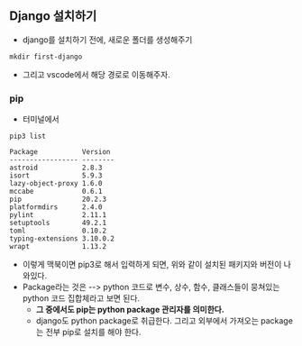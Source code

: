 ## Django 설치하기
- django를 설치하기 전에, 새로운 폴더를 생성해주기

```terminal
mkdir first-django
```

- 그리고 vscode에서 해당 경로로 이동해주자.


### pip
- 터미널에서 
```terminal
pip3 list

Package           Version
----------------- --------
astroid           2.8.3
isort             5.9.3
lazy-object-proxy 1.6.0
mccabe            0.6.1
pip               20.2.3
platformdirs      2.4.0
pylint            2.11.1
setuptools        49.2.1
toml              0.10.2
typing-extensions 3.10.0.2
wrapt             1.13.2
```

- 이렇게 맥북이면 pip3로 해서 입력하게 되면, 위와 같이 설치된 패키지와 버전이 나와있다. 
- Package라는 것은 --> python 코드로 변수, 상수, 함수, 클래스들이 뭉쳐있는 python 코드 집합체라고 보면 된다.
  - **그 중에서도 pip는 python package 관리자를 의미한다.** 
  - django도 python package로 취급한다. 그리고 외부에서 가져오는 package는 전부 pip로 설치를 해야 한다.
